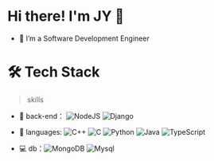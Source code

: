 # Hi there! I'm JY 🍦 

- 🔭 I’m a Software Development Engineer


# 🛠 Tech Stack

> skills
- 🔭 back-end： ![NodeJS](https://img.shields.io/badge/-NodeJS-green?style=flat-circle&logo=Nodejs) ![Django](https://img.shields.io/badge/Django-blue?style=flat-circle&logo=Django)

- 🤔 languages: ![C++](https://img.shields.io/badge/C%2B%2B-00599C?style=flat-circle&logo=c%2B%2B&logoColor=white) ![C](https://img.shields.io/badge/C-00599C?style=flat-circle&logo=c&logoColor=white) ![Python](https://img.shields.io/badge/-Python-yellow?style=flat-circle&logo=Python) ![Java](https://img.shields.io/badge/-Java-gray?style=flat-circle&logo=java) ![TypeScript](https://img.shields.io/badge/TypeScript-007ACC?style=flat-circle&logo=typescript&logoColor=white)

- 💻 db：![MongoDB](https://img.shields.io/badge/-MongoDB-blue?style=flat-circle&logo=MongoDB) ![Mysql](https://img.shields.io/badge/-Mysql-white?style=flat-circle&logo=mysql)
